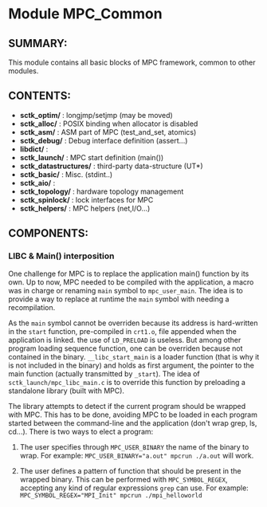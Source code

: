 Module MPC_Common
======================

SUMMARY:
--------

This module contains all basic blocks of MPC framework, common to other modules.

CONTENTS:
---------
* **sctk_optim/**          : longjmp/setjmp (may be moved)
* **sctk_alloc/**          : POSIX binding when allocator is disabled
* **sctk_asm/**            : ASM part of MPC (test\_and\_set, atomics)
* **sctk_debug/**          : Debug interface definition (assert...)
* **libdict/**             :
* **sctk_launch/**         : MPC start definition (main())
* **sctk_datastructures/** : third-party data-structure (UT\*)
* **sctk_basic/**          : Misc. (stdint..)
* **sctk_aio/**            :
* **sctk_topology/**       : hardware topology management
* **sctk_spinlock/**       : lock interfaces for MPC
* **sctk_helpers/**        : MPC helpers (net,I/O...)


COMPONENTS:
-----------

### LIBC & Main() interposition

One challenge for MPC is to replace the application main() function by its own.
Up to now, MPC needed to be compiled with the application, a macro was in charge
or renaming `main` symbol to `mpc_user_main`. The idea is to provide a way to
replace at runtime the `main` symbol with needing a recompilation.

As the `main` symbol cannot be overriden because its address is hard-written in
the `start` function, pre-compiled in `crt1.o`, file appended when the
application is linked. the use of `LD_PRELOAD` is useless. But among other
program loading sequence function, one can be overriden because not contained
in the binary. `__libc_start_main` is a loader function (that is why it is not
included in the binary) and holds as first argument, the pointer to the main
function (actually transmitted by `_start`). The idea of
`sctk_launch/mpc_libc_main.c` is to override this function by preloading a
standalone library (built with MPC).

The library attempts to detect if the current program should be wrapped with
MPC. This has to be done, avoiding MPC to be loaded in each program started
between the command-line and the application (don't wrap grep, ls, cd...). There
is two ways to elect a program:

1. The user specifies through `MPC_USER_BINARY` the name of the binary to wrap.
   For example: `MPC_USER_BINARY="a.out" mpcrun ./a.out` will work.

2. The user defines a pattern of function that should be present in the wrapped
   binary. This can be performed with `MPC_SYMBOL_REGEX`, accepting any kind of
   regular expressions `grep` can use.
   For example: `MPC_SYMBOL_REGEX="MPI_Init" mpcrun ./mpi_helloworld`
